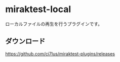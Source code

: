 # miraktest-local

ローカルファイルの再生を行うプラグインです。

## ダウンロード

<https://github.com/ci7lus/miraktest-plugins/releases>
